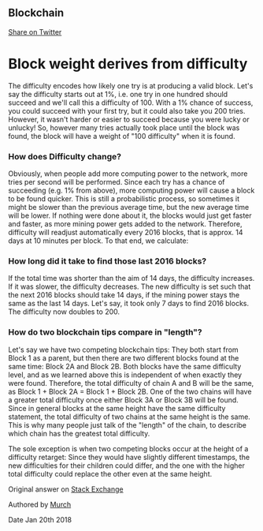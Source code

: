 ## Blockchain

[Share on Twitter](http://twitter.com/share?text=Blockchain%20via%20@pitsolu&url=https://pitsolu.github.io/static/redirects/articles-dev/blog1.md.html)

Block weight derives from difficulty
===

The difficulty encodes how likely one try is at producing a valid block. Let's say the difficulty starts out at 1%, i.e. one try in one hundred should succeed and we'll call this a difficulty of 100.
With a 1% chance of success, you could succeed with your first try, but it could also take you 200 tries. However, it wasn't harder or easier to succeed because you were lucky or unlucky! So, however many tries actually took place until the block was found, the block will have a weight of "100 difficulty" when it is found.

### How does Difficulty change?
Obviously, when people add more computing power to the network, more tries per second will be performed. Since each try has a chance of succeeding (e.g. 1% from above), more computing power will cause a block to be found quicker. This is still a probabilistic process, so sometimes it might be slower than the previous average time, but the new average time will be lower.
If nothing were done about it, the blocks would just get faster and faster, as more mining power gets added to the network.
Therefore, difficulty will readjust automatically every 2016 blocks, that is approx. 14 days at 10 minutes per block. To that end, we calculate:

### How long did it take to find those last 2016 blocks?
If the total time was shorter than the aim of 14 days, the difficulty increases. If it was slower, the difficulty decreases.
The new difficulty is set such that the next 2016 blocks should take 14 days, if the mining power stays the same as the last 14 days.
Let's say, it took only 7 days to find 2016 blocks. The difficulty now doubles to 200.

### How do two blockchain tips compare in "length"?
Let's say we have two competing blockchain tips: They both start from Block 1 as a parent, but then there are two different blocks found at the same time: Block 2A and Block 2B. Both blocks have the same difficulty level, and as we learned above this is independent of when exactly they were found. Therefore, the total difficulty of chain A and B will be the same, as Block 1 + Block 2A = Block 1 + Block 2B. One of the two chains will have a greater total difficulty once either Block 3A or Block 3B will be found. Since in general blocks at the same height have the same difficulty statement, the total difficulty of two chains at the same height is the same. This is why many people just talk of the "length" of the chain, to describe which chain has the greatest total difficulty.

The sole exception is when two competing blocks occur at the height of a difficulty retarget: Since they would have slightly different timestamps, the new difficulties for their children could differ, and the one with the higher total difficulty could replace the other even at the same height.

Original answer on [Stack Exchange](https://bitcoin.stackexchange.com/questions/40411/can-a-smart-mind-explain-block-difficulty-calculation-in-lay-terms)

Authored by [Murch](https://bitcoin.stackexchange.com/users/5406/murch)

Date Jan 20th 2018